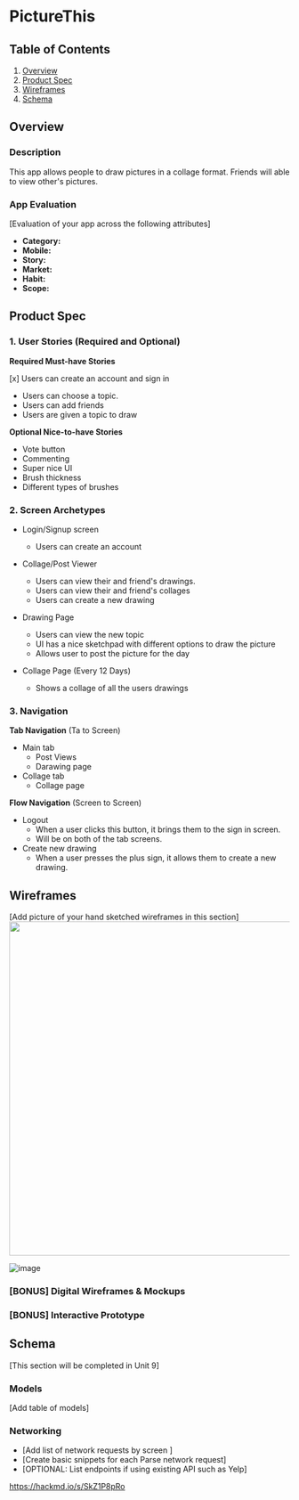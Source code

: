 
# PictureThis

## Table of Contents
1. [Overview](#Overview)
1. [Product Spec](#Product-Spec)
1. [Wireframes](#Wireframes)
2. [Schema](#Schema)

## Overview
### Description
This app allows people to draw pictures in a collage format. Friends will able to view other's pictures.

### App Evaluation
[Evaluation of your app across the following attributes]
- **Category:**
- **Mobile:**
- **Story:**
- **Market:**
- **Habit:**
- **Scope:**

## Product Spec

### 1. User Stories (Required and Optional)

**Required Must-have Stories**

[x] Users can create an account and sign in
* Users can choose a topic.
* Users can add friends
* Users are given a topic to draw

**Optional Nice-to-have Stories**

* Vote button
* Commenting
* Super nice UI
* Brush thickness
* Different types of brushes

### 2. Screen Archetypes

* Login/Signup screen
   * Users can create an account

* Collage/Post Viewer
   * Users can view their and friend's drawings.
   * Users can view their and friend's collages
   * Users can create a new drawing

* Drawing Page
    * Users can view the new topic
    * UI has a nice sketchpad with different options to draw the picture
    * Allows user to post the picture for the day
* Collage Page (Every 12 Days)
    * Shows a collage of all the users drawings 
### 3. Navigation

**Tab Navigation** (Ta to Screen)

* Main tab
    * Post Views
    * Darawing page
* Collage tab
    * Collage page

**Flow Navigation** (Screen to Screen)

* Logout
   * When a user clicks this button, it brings them to the sign in screen.
   * Will be on both of the tab screens.
* Create new drawing
   * When a user presses the plus sign, it allows them to create a new drawing.

## Wireframes
[Add picture of your hand sketched wireframes in this section]
<img src="YOUR_WIREFRAME_IMAGE_URL" width=600>

![image](https://user-images.githubusercontent.com/89480509/222808615-d13587b0-a68a-45ab-b1c4-503238fcb09d.png)


### [BONUS] Digital Wireframes & Mockups

### [BONUS] Interactive Prototype

## Schema 
[This section will be completed in Unit 9]
### Models
[Add table of models]
### Networking
- [Add list of network requests by screen ]
- [Create basic snippets for each Parse network request]
- [OPTIONAL: List endpoints if using existing API such as Yelp]


https://hackmd.io/s/SkZ1P8pRo
